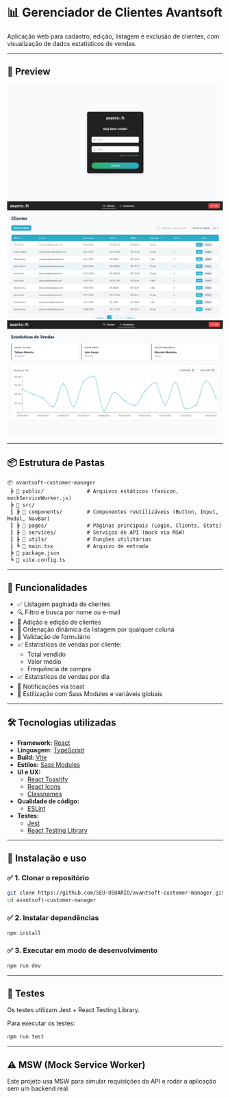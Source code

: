 # 📊 Gerenciador de Clientes Avantsoft

Aplicação web para cadastro, edição, listagem e exclusão de clientes, com visualização de dados estatísticos de vendas.

---

## 📸 Preview

![preview](./public/screenshots/Login.png)
![preview](./public/screenshots/Clients.png)
![preview](./public/screenshots/Stats.png)

---

## 📦 Estrutura de Pastas
```text
📦 avantsoft-customer-manager
 ┣ 📂 public/              # Arquivos estáticos (favicon, mockServiceWorker.js)
 ┣ 📂 src/
 ┃ ┣ 📂 components/        # Componentes reutilizáveis (Button, Input, Modal, NavBar)
 ┃ ┣ 📂 pages/             # Páginas principais (Login, Clients, Stats)
 ┃ ┣ 📂 services/          # Serviços de API (mock via MSW)
 ┃ ┣ 📂 utils/             # Funções utilitárias
 ┃ ┗ 📄 main.tsx           # Arquivo de entrada
 ┣ 📄 package.json
 ┗ 📄 vite.config.ts
```
---

## 🚀 Funcionalidades

- ✅ Listagem paginada de clientes
- 🔍 Filtro e busca por nome ou e-mail
- 📝 Adição e edição de clientes
- 📅 Ordenação dinâmica da listagem por qualquer coluna
- 📧 Validação de formulário
- 📈 Estatísticas de vendas por cliente:
  - Total vendido
  - Valor médio
  - Frequência de compra
- 📈 Estatísticas de vendas por dia
- 🍞 Notificações via toast
- 💅 Estilização com Sass Modules e variáveis globais

---

## 🛠️ Tecnologias utilizadas

- **Framework:** [React](https://react.dev/)  
- **Linguagem:** [TypeScript](https://www.typescriptlang.org/)  
- **Build:** [Vite](https://vitejs.dev/)  
- **Estilos:** [Sass Modules](https://sass-lang.com/)  
- **UI e UX:**
  - [React Toastify](https://fkhadra.github.io/react-toastify/)
  - [React Icons](https://react-icons.github.io/react-icons/)
  - [Classnames](https://www.npmjs.com/package/classnames)
- **Qualidade de código:**
  - [ESLint](https://eslint.org/)
- **Testes:**
  - [Jest](https://jestjs.io/)
  - [React Testing Library](https://testing-library.com/)

---

## 🔧 Instalação e uso

### ✅ 1. Clonar o repositório
```bash
git clone https://github.com/SEU-USUARIO/avantsoft-customer-manager.git
cd avantsoft-customer-manager
```

### ✅ 2. Instalar dependências
```bash
npm install
```

### ✅ 3. Executar em modo de desenvolvimento
```bash
npm run dev
```

---

## 🧪 Testes
Os testes utilizam Jest + React Testing Library.

Para executar os testes:
```bash
npm run test
```

---

## ⚠️ MSW (Mock Service Worker)
Este projeto usa MSW para simular requisições da API e rodar a aplicação sem um backend real.
